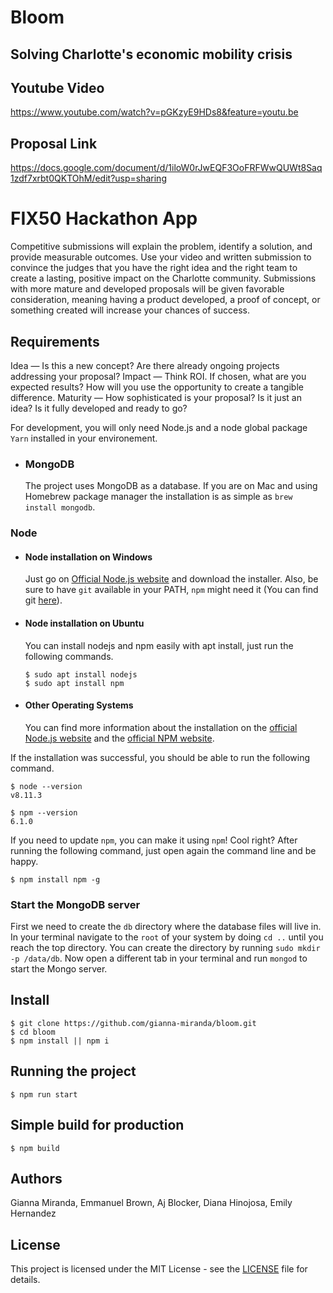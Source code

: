 # Bloom
## Solving Charlotte's economic mobility crisis
## Youtube Video
https://www.youtube.com/watch?v=pGKzyE9HDs8&feature=youtu.be
## Proposal Link
https://docs.google.com/document/d/1iloW0rJwEQF3OoFRFWwQUWt8Saq1zdf7xrbt0QKTOhM/edit?usp=sharing

    


# FIX50 Hackathon App

Competitive submissions will explain the problem, identify a solution, and provide measurable outcomes. Use your video and written submission to convince the judges that you have the right idea and the right team to create a lasting, positive impact on the Charlotte community. Submissions with more mature and developed proposals will be given favorable consideration, meaning having a product developed, a proof of concept, or something created will increase your chances of success. 

## Requirements

Idea — Is this a new concept? Are there already ongoing projects addressing your proposal?
Impact — Think ROI. If chosen, what are you expected results? How will you use the opportunity to create a tangible difference.
Maturity — How sophisticated is your proposal? Is it just an idea? Is it fully developed and ready to go?

For development, you will only need Node.js and a node global package `Yarn` installed in your environement.

- ### MongoDB
  The project uses MongoDB as a database. If you are on Mac and using Homebrew package manager the installation is as simple as `brew install mongodb`.

### Node

- #### Node installation on Windows

  Just go on [Official Node.js website](https://nodejs.org/) and download the installer.
  Also, be sure to have `git` available in your PATH, `npm` might need it (You can find git [here](https://git-scm.com/)).

- #### Node installation on Ubuntu

  You can install nodejs and npm easily with apt install, just run the following commands.

      $ sudo apt install nodejs
      $ sudo apt install npm

- #### Other Operating Systems
  You can find more information about the installation on the [official Node.js website](https://nodejs.org/) and the [official NPM website](https://npmjs.org/).

If the installation was successful, you should be able to run the following command.

    $ node --version
    v8.11.3

    $ npm --version
    6.1.0

If you need to update `npm`, you can make it using `npm`! Cool right? After running the following command, just open again the command line and be happy.

    $ npm install npm -g


### Start the MongoDB server

First we need to create the `db` directory where the database files will live in. In your terminal navigate to the `root` of your system by doing `cd ..` until you reach the top directory. You can create the directory by running `sudo mkdir -p /data/db`. Now open a different tab in your terminal and run `mongod` to start the Mongo server.

## Install

    $ git clone https://github.com/gianna-miranda/bloom.git
    $ cd bloom
    $ npm install || npm i 

## Running the project

    $ npm run start

## Simple build for production

    $ npm build
    
## Authors

Gianna Miranda, Emmanuel Brown, Aj Blocker, Diana Hinojosa, Emily Hernandez

## License

This project is licensed under the MIT License - see the [LICENSE](LICENSE) file for details.
